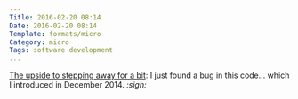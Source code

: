 ```yaml
---
Title: 2016-02-20 08:14
Date: 2016-02-20 08:14
Template: formats/micro
Category: micro
Tags: software development
...
```


[The upside to stepping away for a bit][prev]: I just found a bug in this
code... which I introduced in December 2014. _:sigh:_

[prev]: http://www.chriskrycho.com/2016/2016-02-20-0802.html